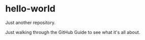 # hello-world

Just another repository.

Just walking through the GitHub Guide to see what it's all about.
